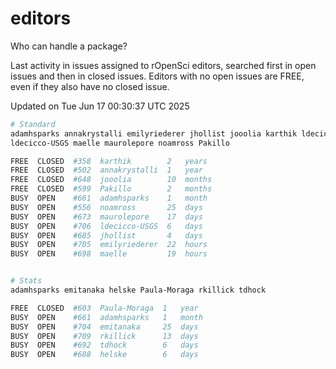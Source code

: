 # editors

Who can handle a package?

Last activity in issues assigned to rOpenSci editors, searched first in open
issues and then in closed issues. Editors with no open issues are FREE, even if
they also have no closed issue.


Updated on Tue Jun 17 00:30:37 UTC 2025

```bash
# Standard
adamhsparks annakrystalli emilyriederer jhollist jooolia karthik ldecicco
ldecicco-USGS maelle maurolepore noamross Pakillo

FREE  CLOSED  #358  karthik        2   years
FREE  CLOSED  #502  annakrystalli  1   year
FREE  CLOSED  #648  jooolia        10  months
FREE  CLOSED  #599  Pakillo        2   months
BUSY  OPEN    #661  adamhsparks    1   month
BUSY  OPEN    #556  noamross       25  days
BUSY  OPEN    #673  maurolepore    17  days
BUSY  OPEN    #706  ldecicco-USGS  6   days
BUSY  OPEN    #685  jhollist       4   days
BUSY  OPEN    #705  emilyriederer  22  hours
BUSY  OPEN    #698  maelle         19  hours


# Stats
adamhsparks emitanaka helske Paula-Moraga rkillick tdhock

FREE  CLOSED  #603  Paula-Moraga  1   year
BUSY  OPEN    #661  adamhsparks   1   month
BUSY  OPEN    #704  emitanaka     25  days
BUSY  OPEN    #709  rkillick      13  days
BUSY  OPEN    #692  tdhock        6   days
BUSY  OPEN    #688  helske        6   days
```
